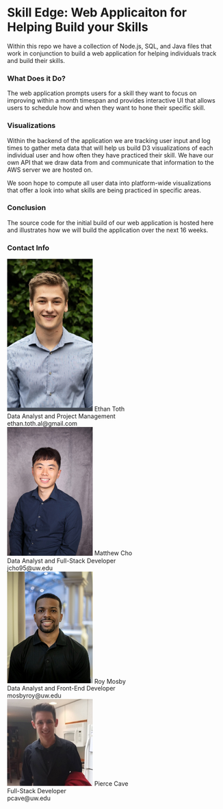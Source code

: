 # Skill Edge: Web Applicaiton for Helping Build your Skills

Within this repo we have a collection of Node.js, SQL, and Java files that work
in conjunction to build a web application for helping individuals track and
build their skills.

### What Does it Do?

The web application prompts users for a skill they want to focus on improving
within a month timespan and provides interactive UI that allows users to schedule
how and when they want to hone their specific skill.

### Visualizations

Within the backend of the application we are tracking user input and log times
to gather meta data that will help us build D3 visualizations of each individual
user and how often they have practiced their skill. We have our own API that
we draw data from and communicate that information to the AWS server we are
hosted on.

We soon hope to compute all user data into platform-wide visualizations that
offer a look into what skills are being practiced in specific areas.

### Conclusion

The source code for the initial build of our web application is hosted here
and illustrates how we will build the application over the next 16 weeks. 

### Contact Info

<!-- ![Ethan](/assets/ethan.PNG) -->
<img src="/assets/ethan.PNG" alt="Ethan" width="200px"/>
Ethan Toth<br/>
Data Analyst and Project Management<br/>
ethan.toth.al@gmail.com<br/>

<!-- ![Matthew](/assets/matthew.JPG) -->
<img src="/assets/matthew.JPG" alt="Matthew" width="200px"/>
Matthew Cho<br/>
Data Analyst and Full-Stack Developer<br/>
jcho95@uw.edu<br/>

<!-- ![Roy](/assets/roy.jpg) -->
<img src="/assets/roy.jpg" alt="Roy" width="200px"/>
Roy Mosby<br/>
Data Analyst and Front-End Developer<br/>
mosbyroy@uw.edu<br/>

<!-- ![Pierce](/assets/pierce.png) -->
<img src="/assets/pierce.png" alt="Pierce" width="200px"/>
Pierce Cave<br/>
Full-Stack Developer<br/>
pcave@uw.edu<br/>